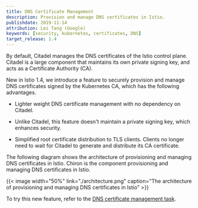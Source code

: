 ```yaml
---
title: DNS Certificate Management
description: Provision and manage DNS certificates in Istio.
publishdate: 2019-11-14
attribution: Lei Tang (Google)
keywords: [security, kubernetes, certificates, DNS]
target_release: 1.4
---
```


By default, Citadel manages the DNS certificates of the Istio control plane.
Citadel is a large component that maintains its own private signing key, and acts as a Certificate Authority (CA).

New in Istio 1.4, we introduce a feature to securely provision and manage DNS certificates
signed by the Kubernetes CA, which has the following advantages.

* Lighter weight DNS certificate management with no dependency on Citadel.

* Unlike Citadel, this feature doesn't maintain a private signing key, which enhances security.

* Simplified root certificate distribution to TLS clients.
Clients no longer need to wait for Citadel to generate and distribute its CA certificate.

The following diagram shows the architecture of provisioning and managing DNS certificates in Istio.
Chiron is the component provisioning and managing DNS certificates in Istio.

{{< image width="50%"
    link="./architecture.png"
    caption="The architecture of provisioning and managing DNS certificates in Istio"
    >}}

To try this new feature, refer to the [DNS certificate management task](/zh/docs/tasks/security/dns-cert).
